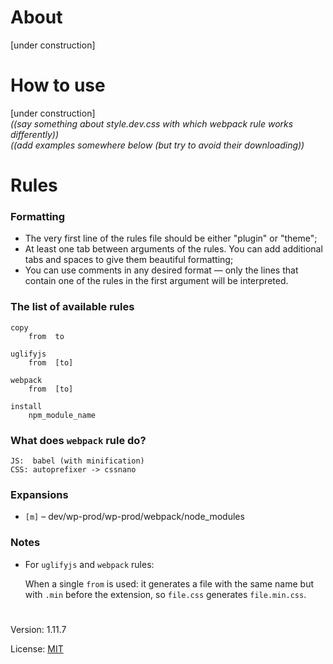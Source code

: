 # About

[under construction]

# How to use

[under construction]  
*((say something about style.dev.css with which webpack rule works differently))*  
*((add examples somewhere below (but try to avoid their downloading))* 

# Rules

### Formatting

- The very first line of the rules file should be either "plugin" or "theme";
- At least one tab between arguments of the rules. You can add additional tabs and spaces to give them beautiful formatting;
- You can use comments in any desired format — only the lines that contain one of the rules in the first argument will be interpreted.

### The list of available rules

    copy
        from  to

    uglifyjs
        from  [to]

    webpack
        from  [to]

    install
        npm_module_name

### What does `webpack` rule do?
 
    JS:  babel (with minification)
    CSS: autoprefixer -> cssnano

### Expansions

* `[m]` – dev/wp-prod/wp-prod/webpack/node_modules

### Notes

  - For `uglifyjs` and `webpack` rules:   

    When a single `from` is used: it generates a file 
    with the same name but with `.min` before the extension,
    so `file.css` generates `file.min.css`.

#

Version: 1.11.7

License: [MIT](https://github.com/vladlu/wp-prod/blob/master/LICENSE)
